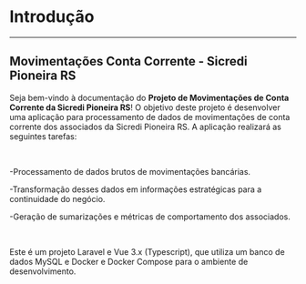 # Introdução

---

## Movimentações Conta Corrente - Sicredi Pioneira RS

Seja bem-vindo à documentação do **Projeto de Movimentações de Conta Corrente da Sicredi Pioneira RS**! O objetivo deste projeto é desenvolver uma aplicação para processamento de dados de movimentações de conta corrente dos associados da Sicredi Pioneira RS. A aplicação realizará as seguintes tarefas:

<br>

-Processamento de dados brutos de movimentações bancárias.

-Transformação desses dados em informações estratégicas para a continuidade do negócio.

-Geração de sumarizações e métricas de comportamento dos associados.

<br>

Este é um projeto Laravel e Vue 3.x (Typescript), que utiliza um banco de dados MySQL e Docker e Docker Compose para o ambiente de desenvolvimento.
